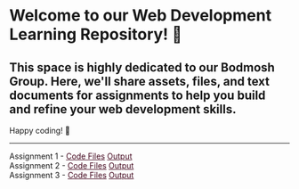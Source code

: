 # Welcome to our Web Development Learning Repository! 🚀

## This space is highly dedicated to our Bodmosh Group. Here, we'll share assets, files, and text documents for assignments to help you build and refine your web development skills.

Happy coding! 🎉

<hr>

<div>
  Assignment 1 - <a style="color: #450920;" href="https://github.com/icodervivek/bodmosh-webdev/tree/main/assignment_1">Code Files</a>  <a style="color: #450920;" href="https://icodervivek.github.io/bodmosh-webdev/assignment_1/">Output</a>
</div>
<div>
Assignment 2 - <a style="color: #450920;" href="https://github.com/icodervivek/bodmosh-webdev/tree/main/assignment_2">Code Files</a>  <a style="color: #450920;" href="https://icodervivek.github.io/bodmosh-webdev/assignment_2/">Output</a> 
</div>
<div>
Assignment 3 - <a style="color: #450920;" href="https://github.com/icodervivek/bodmosh-webdev/tree/main/assignment_3">Code Files</a>  <a style="color: #450920;" href="https://icodervivek.github.io/bodmosh-webdev/assignment_3/">Output</a>
</div>

